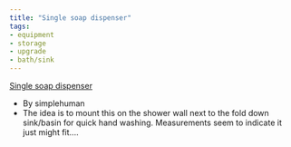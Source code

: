 ```yaml
---
title: "Single soap dispenser"
tags:
- equipment
- storage
- upgrade
- bath/sink
---
```

[Single soap dispenser](https://www.amazon.com/dp/B002RBW7Y2/ref=nosim?tag=ffwf0f-20)
- By simplehuman
- The idea is to mount this on the shower wall next to the fold down sink/basin for quick hand washing. Measurements seem to indicate it just might fit....
